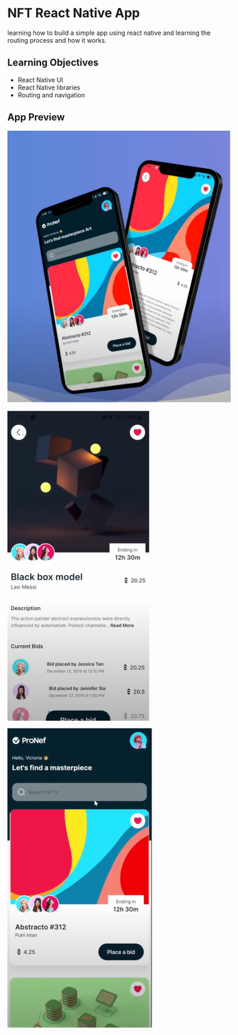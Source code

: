 # NFT React Native App

learning how to build a simple app using react native and learning the routing process and how it works.

## Learning Objectives

 - React Native UI
 - React Native libraries
 - Routing and navigation

## App Preview

![](assets/images/nft1.png)

![](assets/images/nft2.png)

![](assets/images/nft3.png)
